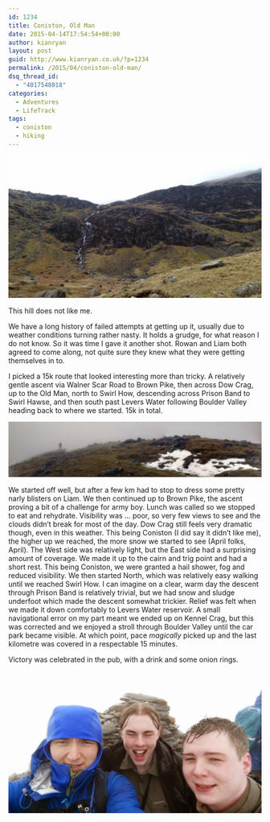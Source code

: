```yaml
---
id: 1234
title: Coniston, Old Man
date: 2015-04-14T17:54:54+00:00
author: kianryan
layout: post
guid: http://www.kianryan.co.uk/?p=1234
permalink: /2015/04/coniston-old-man/
dsq_thread_id:
  - "4017548018"
categories:
  - Adventures
  - LifeTrack
tags:
  - coniston
  - hiking
---
```

[<img src="/assets/images/2015/04/IMG_20150403_174809.jpg" alt="IMG_20150403_174809"   class="aligncenter size-full wp-image-1239" />](/assets/images/2015/04/IMG_20150403_174809.jpg)

This hill does not like me.

We have a long history of failed attempts at getting up it, usually due to weather conditions turning rather nasty. It holds a grudge, for what reason I do not know. So it was time I gave it another shot. Rowan and Liam both agreed to come along, not quite sure they knew what they were getting themselves in to.

I picked a 15k route that looked interesting more than tricky. A relatively gentle ascent via Walner Scar Road to Brown Pike, then across Dow Crag, up to the Old Man, north to Swirl How, descending across Prison Band to Swirl Hawse, and then south past Levers Water following Boulder Valley heading back to where we started. 15k in total.

[<img src="/assets/images/2015/04/20150403_121341-PANO.jpg" alt="20150403_121341-PANO"   class="aligncenter size-full wp-image-1238" />](/assets/images/2015/04/20150403_121341-PANO.jpg)

We started off well, but after a few km had to stop to dress some pretty narly blisters on Liam. We then continued up to Brown Pike, the ascent proving a bit of a challenge for army boy. Lunch was called so we stopped to eat and rehydrate. Visibility was &#8230; poor, so very few views to see and the clouds didn&#8217;t break for most of the day. Dow Crag still feels very dramatic though, even in this weather. This being Coniston (I did say it didn&#8217;t like me), the higher up we reached, the more snow we started to see (April folks, April). The West side was relatively light, but the East side had a surprising amount of coverage. We made it up to the cairn and trig point and had a short rest. This being Coniston, we were granted a hail shower, fog and reduced visibility. We then started North, which was relatively easy walking until we reached Swirl How. I can imagine on a clear, warm day the descent through Prison Band is relatively trivial, but we had snow and sludge underfoot which made the descent somewhat trickier. Relief was felt when we made it down comfortably to Levers Water reservoir. A small navigational error on my part meant we ended up on Kennel Crag, but this was corrected and we enjoyed a stroll through Boulder Valley until the car park became visible. At which point, pace _magically_ picked up and the last kilometre was covered in a respectable 15 minutes.

Victory was celebrated in the pub, with a drink and some onion rings.

[<img src="/assets/images/2015/04/IMG_20150403_133506.jpg" alt="IMG_20150403_133506"   class="aligncenter size-full wp-image-1237" />](/assets/images/2015/04/IMG_20150403_133506.jpg)